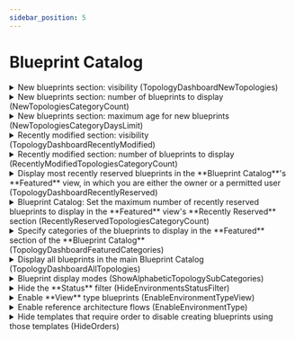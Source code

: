 ```yaml
---
sidebar_position: 5
---
```


# Blueprint Catalog

<details style={{ width: '100%', marginLeft: 'auto', marginRight: 'auto' }}>
  <summary>New blueprints section: visibility (TopologyDashboardNewTopologies)</summary>
<table>
	<tbody>
		<tr>
			<td>Key</td>
			<td>`<add key="TopologyDashboardNewTopologies" value="True"/>`</td>
		</tr>
		<tr>
			<td>Possible values</td>
			<td>True/False</td>
		</tr>
		<tr>
			<td>Where to add/change</td>
			<td>`customer.config` CloudShell Server installation directory</td>
		</tr>
		<tr>
			<td>Default value</td>
			<td>True</td>
		</tr>
		<tr>
			<td>Affected CloudShell Component</td>
			<td>CloudShell Portal</td>
		</tr>
		<tr>
			<td>Version</td>
			<td>6.0 and above</td>
		</tr>
	</tbody>
</table>
</details>
<details style={{ width: '100%', marginLeft: 'auto', marginRight: 'auto' }}>
  <summary>New blueprints section: number of blueprints to display (NewTopologiesCategoryCount)</summary>
<table>
	<tbody>
		<tr>
			<td>Key</td>
			<td>`<add key="NewTopologiesCategoryCount" value="5"/>`</td>
		</tr>
		<tr>
			<td>Possible values</td>
			<td>Numeric (suggested 1-20)</td>
		</tr>
		<tr>
			<td>Where to add/change</td>
			<td>`customer.config` CloudShell Server installation directory</td>
		</tr>
		<tr>
			<td>Default value</td>
			<td>5</td>
		</tr>
		<tr>
			<td>Affected CloudShell Component</td>
			<td>CloudShell Portal</td>
		</tr>
		<tr>
			<td>Version</td>
			<td>6.0 and above</td>
		</tr>
	</tbody>
</table>
</details>
<details style={{ width: '100%', marginLeft: 'auto', marginRight: 'auto' }}>
  <summary>New blueprints section: maximum age for new blueprints (NewTopologiesCategoryDaysLimit)</summary>
<table>
	<tbody>
		<tr>
			<td>Key</td>
			<td>`<add key="NewTopologiesCategoryDaysLimit" value="20"/>`</td>
		</tr>
		<tr>
			<td>Possible values</td>
			<td>Numeric (number of days)</td>
		</tr>
		<tr>
			<td>Where to add/change</td>
			<td>`customer.config` CloudShell Server installation directory</td>
		</tr>
		<tr>
			<td>Default value</td>
			<td>-1 (to not restrict to any timeframe)</td>
		</tr>
		<tr>
			<td>Affected CloudShell Component</td>
			<td>CloudShell Portal</td>
		</tr>
		<tr>
			<td>Version</td>
			<td>6.0 and above</td>
		</tr>
	</tbody>
</table>
</details>
<details style={{ width: '100%', marginLeft: 'auto', marginRight: 'auto' }}>
  <summary>Recently modified section: visibility (TopologyDashboardRecentlyModified)</summary>
<table>
	<tbody>
		<tr>
			<td>Key</td>
			<td>`<add key="TopologyDashboardRecentlyModified" value="True"/>`</td>
		</tr>
		<tr>
			<td>Possible values</td>
			<td>True/False</td>
		</tr>
		<tr>
			<td>Where to add/change</td>
			<td>`customer.config` CloudShell Server installation directory</td>
		</tr>
		<tr>
			<td>Default value</td>
			<td>True</td>
		</tr>
		<tr>
			<td>Affected CloudShell Component</td>
			<td>CloudShell Portal</td>
		</tr>
		<tr>
			<td>Version</td>
			<td>6.0 and above</td>
		</tr>
	</tbody>
</table>
</details>
<details style={{ width: '100%', marginLeft: 'auto', marginRight: 'auto' }}>
  <summary>Recently modified section: number of blueprints to display (RecentlyModifiedTopologiesCategoryCount)</summary>
<table>
	<tbody>
		<tr>
			<td>Key</td>
			<td>`<add key="RecentlyModifiedTopologiesCategoryCount" value="5"/>`</td>
		</tr>
		<tr>
			<td>Possible values</td>
			<td>Numeric (suggested 1-20)</td>
		</tr>
		<tr>
			<td>Where to add/change</td>
			<td>`customer.config` CloudShell Server installation directory</td>
		</tr>
		<tr>
			<td>Default value</td>
			<td>5</td>
		</tr>
		<tr>
			<td>Affected CloudShell Component</td>
			<td>CloudShell Portal</td>
		</tr>
		<tr>
			<td>Version</td>
			<td>6.0 and above</td>
		</tr>
	</tbody>
</table>
</details>
<details style={{ width: '100%', marginLeft: 'auto', marginRight: 'auto' }}>
  <summary>Display most recently reserved blueprints in the **Blueprint Catalog**'s **Featured** view, in which you are either the owner or a permitted user (TopologyDashboardRecentlyReserved)</summary>
<table>
	<tbody>
		<tr>
			<td>Key</td>
			<td>`<add key="TopologyDashboardRecentlyReserved" value="True"/>`</td>
		</tr>
		<tr>
			<td>Possible values</td>
			<td>True/False</td>
		</tr>
		<tr>
			<td>Where to add/change</td>
			<td>customer.config CloudShell Server installation directory</td>
		</tr>
		<tr>
			<td>Default value</td>
			<td>True</td>
		</tr>
		<tr>
			<td>Affected CloudShell Component</td>
			<td>CloudShell Portal</td>
		</tr>
		<tr>
			<td>Version</td>
			<td>6.0 and above</td>
		</tr>
	</tbody>
</table>
</details>
<details style={{ width: '100%', marginLeft: 'auto', marginRight: 'auto' }}>
  <summary>Blueprint Catalog: Set the maximum number of recently reserved blueprints to display in the **Featured** view's **Recently Reserved** section (RecentlyReservedTopologiesCategoryCount)</summary>
<table>
	<tbody>
		<tr>
			<td>Key</td>
			<td>`<add key="RecentlyReservedTopologiesCategoryCount" value="5"/>`</td>
		</tr>
		<tr>
			<td>Possible values</td>
			<td>Numeric</td>
		</tr>
		<tr>
			<td>Where to add/change</td>
			<td>`customer.config` CloudShell Server installation directory</td>
		</tr>
		<tr>
			<td>Default value</td>
			<td>5</td>
		</tr>
		<tr>
			<td>Affected CloudShell Component</td>
			<td>CloudShell Portal</td>
		</tr>
		<tr>
			<td>Version</td>
			<td>6.0 and above</td>
		</tr>
	</tbody>
</table>
</details>
<details style={{ width: '100%', marginLeft: 'auto', marginRight: 'auto' }}>
  <summary>Specify categories of the blueprints to display in the **Featured** section of the **Blueprint Catalog** (TopologyDashboardFeaturedCategories)</summary>
<table>
	<tbody>
		<tr>
			<td>Key</td>
			<td>`<add key="TopologyDashboardFeaturedCategories" value="Category 1, Category 2"/>`</td>
		</tr>
		<tr>
			<td>Possible values</td>
			<td>Category names, separated by comma</td>
		</tr>
		<tr>
			<td>Where to add/change</td>
			<td>customer.config CloudShell Server installation directory</td>
		</tr>
		<tr>
			<td>Default value</td>
			<td>N/A</td>
		</tr>
		<tr>
			<td>Affected CloudShell Component</td>
			<td>CloudShell Portal</td>
		</tr>
		<tr>
			<td>Version</td>
			<td>6.0 and above</td>
		</tr>
	</tbody>
</table>
</details>
<details style={{ width: '100%', marginLeft: 'auto', marginRight: 'auto' }}>
  <summary>Display all blueprints in the main Blueprint Catalog (TopologyDashboardAllTopologies)</summary>
<table>
	<tbody>
		<tr>
			<td>Key</td>
			<td>`<add key="TopologyDashboardAllTopologies" value="True"/>`</td>
		</tr>
		<tr>
			<td>Possible values</td>
			<td>True/False</td>
		</tr>
		<tr>
			<td>Where to add/change</td>
			<td>`customer.config` CloudShell Server installation directory</td>
		</tr>
		<tr>
			<td>Default value</td>
			<td>True</td>
		</tr>
		<tr>
			<td>Affected CloudShell Component</td>
			<td>CloudShell Portal</td>
		</tr>
		<tr>
			<td>Version</td>
			<td>6.0 and above</td>
		</tr>
	</tbody>
</table>
</details>
<details style={{ width: '100%', marginLeft: 'auto', marginRight: 'auto' }}>
  <summary>Blueprint display modes (ShowAlphabeticTopologySubCategories)</summary>
<table>
	<tbody>
		<tr>
			<td>Key</td>
			<td>`<add key="ShowAlphabeticTopologySubCategories" value="True"/>`</td>
		</tr>
		<tr>
			<td>Possible values</td>
			<td>True/False</td>
		</tr>
		<tr>
			<td>Where to add/change</td>
			<td>`customer.config` CloudShell Server installation directory</td>
		</tr>
		<tr>
			<td>Default value</td>
			<td>False</td>
		</tr>
		<tr>
			<td>Affected CloudShell Component</td>
			<td>CloudShell Portal</td>
		</tr>
		<tr>
			<td>Version</td>
			<td>6.0 and above</td>
		</tr>
	</tbody>
</table>
</details>
<details style={{ width: '100%', marginLeft: 'auto', marginRight: 'auto' }}>
  <summary>Hide the **Status** filter (HideEnvironmentsStatusFilter)</summary>
<table>
	<tbody>
		<tr>
			<td>Key</td>
			<td>`<add key="HideEnvironmentsStatusFilter" value="False"/>`</td>
		</tr>
		<tr>
			<td>Possible values</td>
			<td>True/False</td>
		</tr>
		<tr>
			<td>Where to add/change</td>
			<td>`customer.config` CloudShell Portal installation directory</td>
		</tr>
		<tr>
			<td>Default value</td>
			<td>False</td>
		</tr>
		<tr>
			<td>Affected CloudShell Component</td>
			<td>CloudShell Portal</td>
		</tr>
		<tr>
			<td>Version</td>
			<td>6.2.3 and above</td>
		</tr>
	</tbody>
</table>
</details>
<details style={{ width: '100%', marginLeft: 'auto', marginRight: 'auto' }}>
  <summary>Enable **View** type blueprints (EnableEnvironmentTypeView)</summary>
<table>
	<tbody>
		<tr>
			<td>Key</td>
			<td>`<add key="EnableEnvironmentTypeView" value="True"/>`</td>
		</tr>
		<tr>
			<td>Possible values</td>
			<td>True/False</td>
		</tr>
		<tr>
			<td>Where to add/change</td>
			<td>`customer.config` CloudShell Server installation directory</td>
		</tr>
		<tr>
			<td>Default value</td>
			<td>False</td>
		</tr>
		<tr>
			<td>Affected CloudShell Component</td>
			<td>CloudShell Portal</td>
		</tr>
		<tr>
			<td>Version</td>
			<td>6.2.3 and above</td>
		</tr>
	</tbody>
</table>
</details>
<details style={{ width: '100%', marginLeft: 'auto', marginRight: 'auto' }}>
  <summary>Enable reference architecture flows (EnableEnvironmentType)</summary>
<table>
	<tbody>
		<tr>
			<td>Key</td>
			<td>`<add key="EnableEnvironmentType" value="False"/>`</td>
		</tr>
		<tr>
			<td>Possible values</td>
			<td>True/False</td>
		</tr>
		<tr>
			<td>Where to add/change</td>
			<td>`customer.config` CloudShell Server installation directory</td>
		</tr>
		<tr>
			<td>Default value</td>
			<td>False</td>
		</tr>
		<tr>
			<td>Affected CloudShell Component</td>
			<td>CloudShell Portal</td>
		</tr>
		<tr>
			<td>Version</td>
			<td>6.2 and above</td>
		</tr>
	</tbody>
</table>
</details>
<details style={{ width: '100%', marginLeft: 'auto', marginRight: 'auto' }}>
  <summary>Hide templates that require order to disable creating blueprints using those templates (HideOrders)</summary>
<table>
	<tbody>
		<tr>
			<td>Key</td>
			<td>`<add key="HideOrders" value="True"/>`</td>
		</tr>
		<tr>
			<td>Possible values</td>
			<td>True/False</td>
		</tr>
		<tr>
			<td>Where to add/change</td>
			<td>`customer.config` CloudShell Server installation directory</td>
		</tr>
		<tr>
			<td>Default value</td>
			<td>True</td>
		</tr>
		<tr>
			<td>Affected CloudShell Component</td>
			<td>CloudShell Portal</td>
		</tr>
		<tr>
			<td>Version</td>
			<td>6.2 and above</td>
		</tr>
	</tbody>
</table>
</details>
